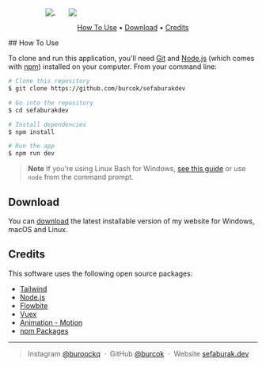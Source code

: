 

<div>
&nbsp;&nbsp;&nbsp;&nbsp;&nbsp;&nbsp;&nbsp;&nbsp;&nbsp;&nbsp;&nbsp;&nbsp;&nbsp;&nbsp;&nbsp;&nbsp;&nbsp;&nbsp;

<a href="https://github.com/burcok">
  <img align="center" src="https://github-readme-stats.vercel.app/api?username=burcok&show_icons=true&theme=radical" />
</a>
&nbsp;&nbsp;&nbsp;&nbsp;&nbsp;&nbsp;
<a href="https://github.com/burcok">
  <img align="center" src="https://github-readme-stats.vercel.app/api/top-langs/?username=burcok&layout=compact)]("https://github.com/burcok/sefaburakdev") />
</a>
</div>

<p align="center">
  <a href="#how-to-use">How To Use</a> •
  <a href="#download">Download</a> •
  <a href="#credits">Credits</a> 
</p>
## How To Use

To clone and run this application, you'll need [Git](https://git-scm.com) and [Node.js](https://nodejs.org/en/download/) (which comes with [npm](http://npmjs.com)) installed on your computer. From your command line:

```bash
# Clone this repository
$ git clone https://github.com/burcok/sefaburakdev

# Go into the repository
$ cd sefaburakdev

# Install dependencies
$ npm install

# Run the app
$ npm run dev
```

> **Note**
> If you're using Linux Bash for Windows, [see this guide](https://www.howtogeek.com/261575/how-to-run-graphical-linux-desktop-applications-from-windows-10s-bash-shell/) or use `node` from the command prompt.




## Download

You can [download](https://github.com/burcok/myPortfolioDemo/releases/tag/v0.1) the latest installable version of my website for Windows, macOS and Linux.




## Credits

This software uses the following open source packages:

- [Tailwind](https://tailwindcss.com/)
- [Node.js](https://nodejs.org/)
- [Flowbite](https://flowbite.com/)
- [Vuex](https://vuex.vuejs.org/)
- [Animation - Motion](https://motion.vueuse.org/)
- [npm Packages](https://www.npmjs.com/)
---




> Instagram [@buroockq](https://www.instagram.com/buroockq) &nbsp;&middot;&nbsp;
> GitHub [@burcok](https://github.com/burcok) &nbsp;&middot;&nbsp;
> Website [sefaburak.dev](https://sefaburak.dev)

